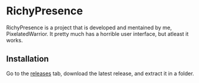 # RichyPresence

RichyPresence is a project that is developed and mentained by me, PixelatedWarrior.
It pretty much has a horrible user interface, but atleast it works.

## Installation
Go to the [releases](https://github.com/Nate2123/RichyPresence/releases) tab, download the latest release, and extract it in a folder.
